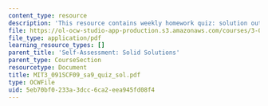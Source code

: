 ```yaml
---
content_type: resource
description: 'This resource contains weekly homework quiz: solution outlines.'
file: https://ol-ocw-studio-app-production.s3.amazonaws.com/courses/3-091sc-introduction-to-solid-state-chemistry-fall-2010/5eb70bf0233a3dcc6ca2eea945fd08f4_MIT3_091SCF09_sa9_quiz_sol.pdf
file_type: application/pdf
learning_resource_types: []
parent_title: 'Self-Assessment: Solid Solutions'
parent_type: CourseSection
resourcetype: Document
title: MIT3_091SCF09_sa9_quiz_sol.pdf
type: OCWFile
uid: 5eb70bf0-233a-3dcc-6ca2-eea945fd08f4
---
```

